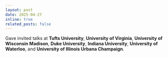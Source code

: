```yaml
---
layout: post
date: 2025-04-27
inline: true
related_posts: false
---
```


Gave invited talks at **Tufts University**, **University of Virginia**, **University of Wisconsin Madison**, **Duke University**, **Indiana University**, **University of Waterloo**, and **University of Illinois Urbana Champaign**. 